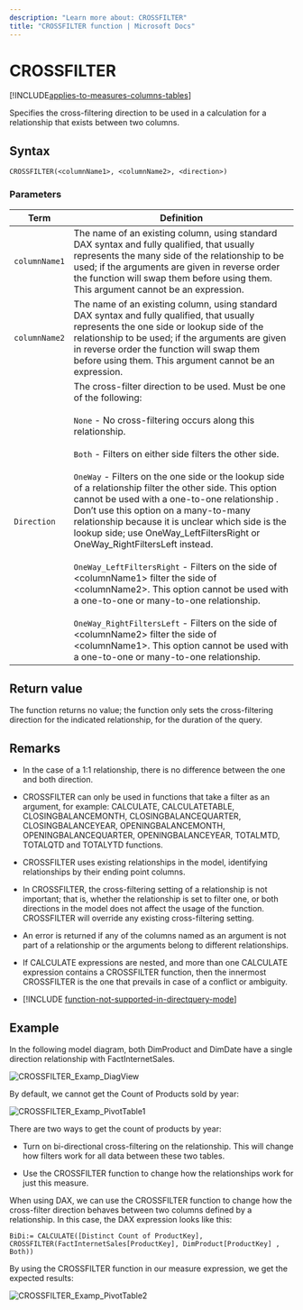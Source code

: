 ```yaml
---
description: "Learn more about: CROSSFILTER"
title: "CROSSFILTER function | Microsoft Docs"
---
```

# CROSSFILTER

[!INCLUDE[applies-to-measures-columns-tables](includes/applies-to-measures-columns-tables.md)]

Specifies the cross-filtering direction to be used in a calculation for a relationship that exists between two columns.  
  
## Syntax  
  
```dax
CROSSFILTER(<columnName1>, <columnName2>, <direction>)  
```
  
### Parameters  
  
|Term|Definition|  
|--------|--------------|  
|`columnName1`|The name of an existing column, using standard DAX syntax and fully qualified, that usually represents the many side of the relationship to be used; if the arguments are given in reverse order the function will swap them before using them. This argument cannot be an expression.|  
|`columnName2`|The name of an existing column, using standard DAX syntax and fully qualified, that usually represents the one side or lookup side of the relationship to be used; if the arguments are given in reverse order the function will swap them before using them. This argument cannot be an expression.|  
|`Direction`|The cross-filter direction to be used. Must be one of the following:<br /><br />`None` - No cross-filtering occurs along this relationship.<br /><br />`Both` - Filters on either side filters the other side.<br /><br />`OneWay` - Filters on the one side or the lookup side of a relationship filter the other side. This option cannot be used with a one-to-one relationship . Don’t use this option on a many-to-many relationship because it is unclear which side is the lookup side; use OneWay_LeftFiltersRight or OneWay_RightFiltersLeft instead.<br /><br />`OneWay_LeftFiltersRight` - Filters on the side of \<columnName1> filter the side of \<columnName2>. This option cannot be used with a one-to-one or many-to-one relationship.<br /><br />`OneWay_RightFiltersLeft` - Filters on the side of \<columnName2> filter the side of \<columnName1>. This option cannot be used with a one-to-one or many-to-one relationship.|  
  
## Return value

The function returns no value; the function only sets the cross-filtering direction for the indicated relationship, for the duration of the query.  
  
## Remarks  
  
- In the case of a 1:1 relationship, there is no difference between the one and both direction.  
  
- CROSSFILTER can only be used in functions that take a filter as an argument, for example: CALCULATE, CALCULATETABLE, CLOSINGBALANCEMONTH, CLOSINGBALANCEQUARTER, CLOSINGBALANCEYEAR, OPENINGBALANCEMONTH, OPENINGBALANCEQUARTER, OPENINGBALANCEYEAR, TOTALMTD, TOTALQTD and TOTALYTD functions.  
  
- CROSSFILTER uses existing relationships in the model, identifying relationships by their ending point columns.  
  
- In CROSSFILTER, the cross-filtering setting of a relationship is not important; that is, whether the relationship is set to filter one, or both directions in the model does not affect the usage of the function. CROSSFILTER will override any existing cross-filtering setting.  
  
- An error is returned if any of the columns named as an argument is not part of a relationship or the arguments belong to different relationships.  
  
- If CALCULATE expressions are nested, and more than one CALCULATE expression contains a CROSSFILTER function, then the innermost CROSSFILTER is the one that prevails in case of a conflict or ambiguity.  

- [!INCLUDE [function-not-supported-in-directquery-mode](includes/function-not-supported-in-directquery-mode.md)]

## Example

In the following model diagram, both DimProduct and DimDate have a single direction relationship with FactInternetSales.  
  
![CROSSFILTER_Examp_DiagView](media/crossfilter-function/crossfilter-examp-diagview.png "CROSSFILTER_Examp_DiagView")  
  
By default, we cannot get the Count of Products sold by year:  
  
![CROSSFILTER_Examp_PivotTable1](media/crossfilter-function/crossfilter-examp-pivottable1.png "CROSSFILTER_Examp_PivotTable1")  
  
There are  two ways to get the count of products by year:  
  
- Turn on bi-directional cross-filtering on the relationship. This will change how filters work for all data between these two tables.  
  
- Use the CROSSFILTER function to change how the relationships work for just this measure.  
  
When using DAX, we can use the CROSSFILTER function to change how the cross-filter direction behaves between two columns defined by a relationship. In this case, the DAX expression looks like this:  
  
```dax
BiDi:= CALCULATE([Distinct Count of ProductKey], CROSSFILTER(FactInternetSales[ProductKey], DimProduct[ProductKey] , Both))
```

By using the CROSSFILTER function in our measure expression, we get the expected results:  
  
![CROSSFILTER_Examp_PivotTable2](media/crossfilter-function/crossfilter-examp-pivottable2.png "CROSSFILTER_Examp_PivotTable2")  
